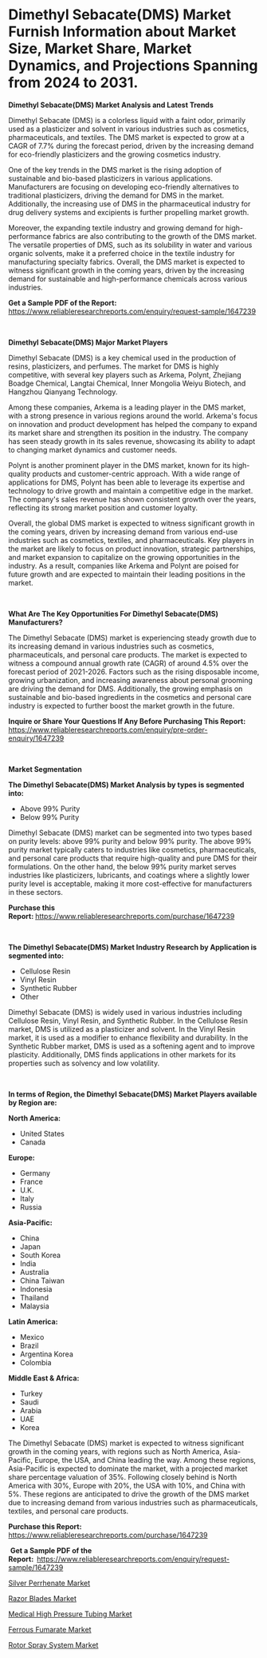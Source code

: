 <p><h1>Dimethyl Sebacate(DMS) Market Furnish Information about Market Size, Market Share, Market Dynamics, and Projections Spanning from 2024 to 2031.</h1></p><p><strong>Dimethyl Sebacate(DMS) Market Analysis and Latest Trends</strong></p>
<p><p>Dimethyl Sebacate (DMS) is a colorless liquid with a faint odor, primarily used as a plasticizer and solvent in various industries such as cosmetics, pharmaceuticals, and textiles. The DMS market is expected to grow at a CAGR of 7.7% during the forecast period, driven by the increasing demand for eco-friendly plasticizers and the growing cosmetics industry.</p><p>One of the key trends in the DMS market is the rising adoption of sustainable and bio-based plasticizers in various applications. Manufacturers are focusing on developing eco-friendly alternatives to traditional plasticizers, driving the demand for DMS in the market. Additionally, the increasing use of DMS in the pharmaceutical industry for drug delivery systems and excipients is further propelling market growth.</p><p>Moreover, the expanding textile industry and growing demand for high-performance fabrics are also contributing to the growth of the DMS market. The versatile properties of DMS, such as its solubility in water and various organic solvents, make it a preferred choice in the textile industry for manufacturing specialty fabrics. Overall, the DMS market is expected to witness significant growth in the coming years, driven by the increasing demand for sustainable and high-performance chemicals across various industries.</p></p>
<p><strong>Get a Sample PDF of the Report:&nbsp;</strong> <a href="https://www.reliableresearchreports.com/enquiry/request-sample/1647239">https://www.reliableresearchreports.com/enquiry/request-sample/1647239</a></p>
<p>&nbsp;</p>
<p><strong>Dimethyl Sebacate(DMS) Major Market Players</strong></p>
<p><p>Dimethyl Sebacate (DMS) is a key chemical used in the production of resins, plasticizers, and perfumes. The market for DMS is highly competitive, with several key players such as Arkema, Polynt, Zhejiang Boadge Chemical, Langtai Chemical, Inner Mongolia Weiyu Biotech, and Hangzhou Qianyang Technology.</p><p>Among these companies, Arkema is a leading player in the DMS market, with a strong presence in various regions around the world. Arkema's focus on innovation and product development has helped the company to expand its market share and strengthen its position in the industry. The company has seen steady growth in its sales revenue, showcasing its ability to adapt to changing market dynamics and customer needs.</p><p>Polynt is another prominent player in the DMS market, known for its high-quality products and customer-centric approach. With a wide range of applications for DMS, Polynt has been able to leverage its expertise and technology to drive growth and maintain a competitive edge in the market. The company's sales revenue has shown consistent growth over the years, reflecting its strong market position and customer loyalty.</p><p>Overall, the global DMS market is expected to witness significant growth in the coming years, driven by increasing demand from various end-use industries such as cosmetics, textiles, and pharmaceuticals. Key players in the market are likely to focus on product innovation, strategic partnerships, and market expansion to capitalize on the growing opportunities in the industry. As a result, companies like Arkema and Polynt are poised for future growth and are expected to maintain their leading positions in the market.</p></p>
<p>&nbsp;</p>
<p><strong>What Are The Key Opportunities For Dimethyl Sebacate(DMS) Manufacturers?</strong></p>
<p><p>The Dimethyl Sebacate (DMS) market is experiencing steady growth due to its increasing demand in various industries such as cosmetics, pharmaceuticals, and personal care products. The market is expected to witness a compound annual growth rate (CAGR) of around 4.5% over the forecast period of 2021-2026. Factors such as the rising disposable income, growing urbanization, and increasing awareness about personal grooming are driving the demand for DMS. Additionally, the growing emphasis on sustainable and bio-based ingredients in the cosmetics and personal care industry is expected to further boost the market growth in the future.</p></p>
<p><strong>Inquire or Share Your Questions If Any Before Purchasing This Report:</strong> <a href="https://www.reliableresearchreports.com/enquiry/pre-order-enquiry/1647239">https://www.reliableresearchreports.com/enquiry/pre-order-enquiry/1647239</a></p>
<p>&nbsp;</p>
<p><strong>Market Segmentation</strong></p>
<p><strong>The Dimethyl Sebacate(DMS) Market Analysis by types is segmented into:</strong></p>
<p><ul><li>Above 99% Purity</li><li>Below 99% Purity</li></ul></p>
<p><p>Dimethyl Sebacate (DMS) market can be segmented into two types based on purity levels: above 99% purity and below 99% purity. The above 99% purity market typically caters to industries like cosmetics, pharmaceuticals, and personal care products that require high-quality and pure DMS for their formulations. On the other hand, the below 99% purity market serves industries like plasticizers, lubricants, and coatings where a slightly lower purity level is acceptable, making it more cost-effective for manufacturers in these sectors.</p></p>
<p><strong>Purchase this Report:&nbsp;</strong><a href="https://www.reliableresearchreports.com/purchase/1647239">https://www.reliableresearchreports.com/purchase/1647239</a></p>
<p>&nbsp;</p>
<p><strong>The Dimethyl Sebacate(DMS) Market Industry Research by Application is segmented into:</strong></p>
<p><ul><li>Cellulose Resin</li><li>Vinyl Resin</li><li>Synthetic Rubber</li><li>Other</li></ul></p>
<p><p>Dimethyl Sebacate (DMS) is widely used in various industries including Cellulose Resin, Vinyl Resin, and Synthetic Rubber. In the Cellulose Resin market, DMS is utilized as a plasticizer and solvent. In the Vinyl Resin market, it is used as a modifier to enhance flexibility and durability. In the Synthetic Rubber market, DMS is used as a softening agent and to improve plasticity. Additionally, DMS finds applications in other markets for its properties such as solvency and low volatility.</p></p>
<p>&nbsp;</p>
<p><strong>In terms of Region, the Dimethyl Sebacate(DMS) Market Players available by Region are:</strong></p>
<p>
    <p> <strong> North America: </strong>
        <ul>
            <li>United States</li>
            <li>Canada</li>
        </ul>
        </p> 
    <p> <strong> Europe: </strong>
        <ul>
            <li>Germany</li>
            <li>France</li>
            <li>U.K.</li>
            <li>Italy</li>
            <li>Russia</li>
        </ul>
        </p> 
    <p> <strong> Asia-Pacific: </strong>
        <ul>
            <li>China</li>
            <li>Japan</li>
            <li>South Korea</li>
            <li>India</li>
            <li>Australia</li>
            <li>China Taiwan</li>
            <li>Indonesia</li>
            <li>Thailand</li>
            <li>Malaysia</li>
        </ul>
        </p> 
    <p> <strong> Latin America: </strong>
        <ul>
            <li>Mexico</li>
            <li>Brazil</li>
            <li>Argentina Korea</li>
            <li>Colombia</li>
        </ul>
        </p> 
    <p> <strong> Middle East & Africa: </strong>
        <ul>
            <li>Turkey</li>
            <li>Saudi</li>
            <li>Arabia</li>
            <li>UAE</li>
            <li>Korea</li>
        </ul>
    </p>
    </p>
<p><p>The Dimethyl Sebacate (DMS) market is expected to witness significant growth in the coming years, with regions such as North America, Asia-Pacific, Europe, the USA, and China leading the way. Among these regions, Asia-Pacific is expected to dominate the market, with a projected market share percentage valuation of 35%. Following closely behind is North America with 30%, Europe with 20%, the USA with 10%, and China with 5%. These regions are anticipated to drive the growth of the DMS market due to increasing demand from various industries such as pharmaceuticals, textiles, and personal care products.</p></p>
<p><strong>Purchase this Report: </strong><a href="https://www.reliableresearchreports.com/purchase/1647239">https://www.reliableresearchreports.com/purchase/1647239</a></p>
<p>&nbsp;<strong>Get a Sample PDF of the Report:&nbsp;&nbsp;</strong><a href="https://www.reliableresearchreports.com/enquiry/request-sample/1647239">https://www.reliableresearchreports.com/enquiry/request-sample/1647239</a></p>
<p><strong></strong></p>
<p><p><a href="https://chivalrous-flock-a86.notion.site/Global-Silver-Perrhenate-Market-by-Types-Applications-and-Major-Players-with-Regional-Growth-Rate-3e24f926b3004bdf966797f89254f481">Silver Perrhenate Market</a></p><p><a href="https://view.publitas.com/reportprime-1/razor-blades-market-size-furnishes-valuable-information-encompassing-market-share-market-trends-and-projections-spanning-from-2024-to-2031/">Razor Blades Market</a></p><p><a href="https://github.com/jerrycopelandthomaswsqd8q/Market-Research-Report-List-1/blob/main/medical-high-pressure-tubing-market.md">Medical High Pressure Tubing Market</a></p><p><a href="https://view.publitas.com/reportprime-1/ferrous-fumarate-market-research-report-reveals-the-latest-trends-and-opportunities-of-this-market-for-period-from-2024-2031/">Ferrous Fumarate Market</a></p><p><a href="https://issuu.com/reportprime-2/docs/rotor-spray-system-market-size-2030.pptx">Rotor Spray System Market</a></p></p>